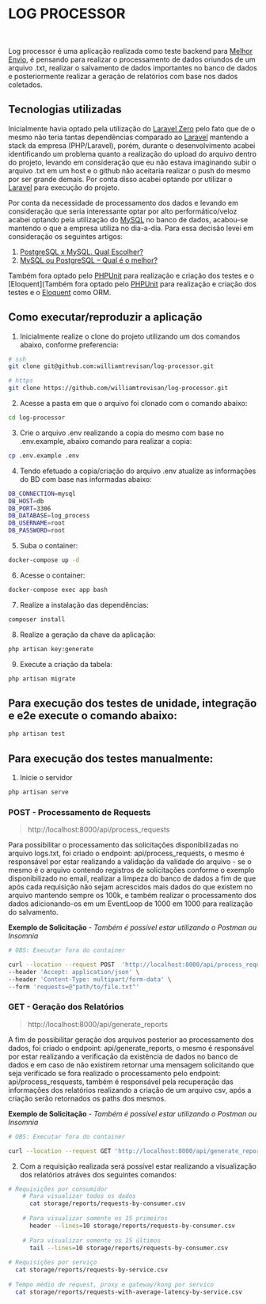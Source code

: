 # LOG PROCESSOR
<br>

Log processor é uma aplicação realizada como teste backend para [Melhor Envio](https://melhorenvio.com.br/), é pensando para realizar o processamento de dados oriundos de um arquivo .txt, realizar o salvamento de dados importantes no banco de dados e posteriormente realizar a geração de relatórios com base nos dados coletados.

## Tecnologias utilizadas

Inicialmente havia optado pela utilização do [Laravel Zero](https://laravel-zero.com/) pelo fato que de o mesmo não teria tantas dependências comparado ao [Laravel](https://laravel.com/) mantendo a stack da empresa (PHP/Laravel), porém, durante o desenvolvimento acabei identificando um problema quanto a realização do upload do arquivo dentro do projeto, levando em consideração que eu não estava imaginando subir o arquivo .txt em um host e o github não aceitaria realizar o push do mesmo por ser grande demais. Por conta disso acabei optando por utilizar o [Laravel](https://laravel.com/) para execução do projeto.

Por conta da necessidade de processamento dos dados e levando em consideração que seria interessante optar por alto performático/veloz acabei optando pela utilização do [MySQL](https://www.mysql.com/) no banco de dados, acabou-se mantendo o que a empresa utiliza no dia-a-dia. Para essa decisão levei em consideração os seguintes artigos:
1. [PostgreSQL x MySQL. Qual Escolher?](https://www.devmedia.com.br/postgresql-x-mysql-qual-escolher/3923#:~:text=O%20MySQL%20%C3%A9%20o%20mais,mais%20recursos%20que%20o%20MySQL.)
2. [MySQL ou PostgreSQL – Qual é o melhor?](https://blog.schoolofnet.com/mysql-ou-postgresql-qual-e-o-melhor/)

Também fora optado pelo [PHPUnit](https://phpunit.de/) para realização e criação dos testes e o [Eloquent](Também fora optado pelo [PHPUnit](https://phpunit.de/) para realização e criação dos testes e o [Eloquent](https://laravel.com/docs/9.x/eloquent) como ORM.

## Como executar/reproduzir a aplicação
1. Inicialmente realize o clone do projeto utilizando um dos comandos abaixo, conforme preferencia:
```bash
# ssh
git clone git@github.com:williamtrevisan/log-processor.git

# https
git clone https://github.com/williamtrevisan/log-processor.git
```

2. Acesse a pasta em que o arquivo foi clonado com o comando abaixo:
```bash
cd log-processor
```

3. Crie o arquivo .env realizando a copia do mesmo com base no .env.example, abaixo comando para realizar a copia:
```bash
cp .env.example .env
```

4. Tendo efetuado a copia/criação do arquivo .env atualize as informações do BD com base nas informadas abaixo:
```bash
DB_CONNECTION=mysql
DB_HOST=db
DB_PORT=3306
DB_DATABASE=log_process
DB_USERNAME=root
DB_PASSWORD=root
```

5. Suba o container:
```bash
docker-compose up -d
```

6. Acesse o container:
```bash
docker-compose exec app bash
```

7. Realize a instalação das dependências:
```bash
composer install
```
 
8. Realize a geração da chave da aplicação:
```bash
php artisan key:generate
```

9. Execute a criação da tabela:
```bash
php artisan migrate
```

## Para execução dos testes de unidade, integração e e2e execute o comando abaixo:
```bash
php artisan test
```

## Para execução dos testes manualmente:

1. Inicie o servidor
```bash
php artisan serve
```

### **POST** - Processamento de Requests
> http://localhost:8000/api/process_requests

Para possibilitar o processamento das solicitações disponibilizadas no arquivo logs.txt, foi criado o endpoint: api/process_requests, o mesmo é responsável por estar realizando a validação da validade do arquivo - se o mesmo é o arquivo contendo registros de solicitações conforme o exemplo disponibilizado no email, realizar a limpeza do banco de dados a fim de que após cada requisição não sejam acrescidos mais dados do que existem no arquivo mantendo sempre os 100k, e também realizar o processamento dos dados adicionando-os em um EventLoop de 1000 em 1000 para realização do salvamento.

**Exemplo de Solicitação** - *Também é possível estar utilizando o Postman ou Insomnia*
```bash
# OBS: Executar fora do container 

curl --location --request POST  'http://localhost:8000/api/process_requests' \
--header 'Accept: application/json' \
--header 'Content-Type: multipart/form-data' \
--form 'requests=@"path/to/file.txt"'
```

### **GET** - Geração dos Relatórios
> http://localhost:8000/api/generate_reports

A fim de possibilitar geração dos arquivos posterior ao processamento dos dados, foi criado o endpoint: api/generate_reports, o mesmo é responsável por estar realizando a verificação da existência de dados no banco de dados e em caso de não existirem retornar uma mensagem solicitando que seja verificado se fora realizado o processamento pelo endpoint: api/process_resquests, também é responsável pela recuperação das informações dos relatórios realizando a criação de um arquivo csv, após a criação serão retornados os paths dos mesmos.

**Exemplo de Solicitação** - *Também é possível estar utilizando o Postman ou Insomnia*
```bash
# OBS: Executar fora do container

curl --location --request GET 'http://localhost:8000/api/generate_reports'
```

2. Com a requisição realizada será possível estar realizando a visualização dos relatórios atráves dos seguintes comandos:
```bash
# Requisições por consumidor
    # Para visualizar todos os dados
      cat storage/reports/requests-by-consumer.csv
      
    # Para visualizar somente os 15 primeiros
      header --lines=10 storage/reports/requests-by-consumer.csv
      
    # Para visualizar somente os 15 últimos
      tail --lines=10 storage/reports/requests-by-consumer.csv
      
# Requisições por serviço
  cat storage/reports/requests-by-service.csv
  
# Tempo médio de request, proxy e gateway/kong por servico
  cat storage/reports/requests-with-average-latency-by-service.csv
```


